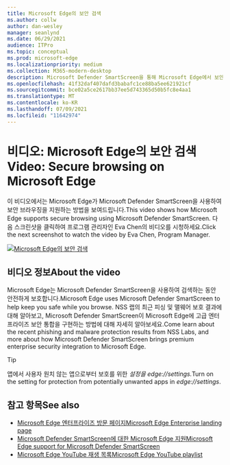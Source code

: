 ```yaml
---
title: Microsoft Edge의 보안 검색
ms.author: collw
author: dan-wesley
manager: seanlynd
ms.date: 06/29/2021
audience: ITPro
ms.topic: conceptual
ms.prod: microsoft-edge
ms.localizationpriority: medium
ms.collection: M365-modern-desktop
description: Microsoft Defender SmartScreen을 통해 Microsoft Edge에서 보안 검색
ms.openlocfilehash: 41f32daf407dafd3babafc1ce88ba5ee621921cf
ms.sourcegitcommit: bce02a5ce2617bb37ee5d743365d50b5fc8e4aa1
ms.translationtype: MT
ms.contentlocale: ko-KR
ms.lasthandoff: 07/09/2021
ms.locfileid: "11642974"
---
```

# <a name="video-secure-browsing-on-microsoft-edge"></a><span data-ttu-id="85816-103">비디오: Microsoft Edge의 보안 검색</span><span class="sxs-lookup"><span data-stu-id="85816-103">Video: Secure browsing on Microsoft Edge</span></span>

<span data-ttu-id="85816-104">이 비디오에서는 Microsoft Edge가 Microsoft Defender SmartScreen을 사용하여 보안 브라우징을 지원하는 방법을 보여드립니다.</span><span class="sxs-lookup"><span data-stu-id="85816-104">This video shows how Microsoft Edge supports secure browsing using Microsoft Defender SmartScreen.</span></span> <span data-ttu-id="85816-105">다음 스크린샷을 클릭하여 프로그램 관리자인 Eva Chen의 비디오를 시청하세요.</span><span class="sxs-lookup"><span data-stu-id="85816-105">Click the next screenshot to watch the video by Eva Chen, Program Manager.</span></span>

[![Microsoft Edge의 보안 검색](media/microsoft-edge-video-security-smartscreen/0.png)](http://www.youtube.com/watch?v=s9kk88SkjLw "Secure browsing on Microsoft Edge")

## <a name="about-the-video"></a><span data-ttu-id="85816-107">비디오 정보</span><span class="sxs-lookup"><span data-stu-id="85816-107">About the video</span></span>

<span data-ttu-id="85816-108">Microsoft Edge는 Microsoft Defender SmartScreen을 사용하여 검색하는 동안 안전하게 보호합니다.</span><span class="sxs-lookup"><span data-stu-id="85816-108">Microsoft Edge uses Microsoft Defender SmartScreen to help keep you safe while you browse.</span></span> <span data-ttu-id="85816-109">NSS 랩의 최근 피싱 및 맬웨어 보호 결과에 대해 알아보고, Microsoft Defender SmartScreen이 Microsoft Edge에 고급 엔터프라이즈 보안 통합을 구현하는 방법에 대해 자세히 알아보세요.</span><span class="sxs-lookup"><span data-stu-id="85816-109">Come learn about the recent phishing and malware protection results from NSS Labs, and more about how Microsoft Defender SmartScreen brings premium enterprise security integration to Microsoft Edge.</span></span>

> [!TIP]
> <span data-ttu-id="85816-110">앱에서 사용자 원치 않는 앱으로부터 보호를 위한 *설정을 edge://settings.*</span><span class="sxs-lookup"><span data-stu-id="85816-110">Turn on the setting for protection from potentially unwanted apps in *edge://settings*.</span></span>

## <a name="see-also"></a><span data-ttu-id="85816-111">참고 항목</span><span class="sxs-lookup"><span data-stu-id="85816-111">See also</span></span>

- [<span data-ttu-id="85816-112">Microsoft Edge 엔터프라이즈 방문 페이지</span><span class="sxs-lookup"><span data-stu-id="85816-112">Microsoft Edge Enterprise landing page</span></span>](https://aka.ms/EdgeEnterprise)
- [<span data-ttu-id="85816-113">Microsoft Defender SmartScreen에 대한 Microsoft Edge 지원</span><span class="sxs-lookup"><span data-stu-id="85816-113">Microsoft Edge support for Microsoft Defender SmartScreen</span></span>](microsoft-edge-security-smartscreen.md)
- [<span data-ttu-id="85816-114">Microsoft Edge YouTube 재생 목록</span><span class="sxs-lookup"><span data-stu-id="85816-114">Microsoft Edge YouTube playlist</span></span>](https://www.youtube.com/playlist?list=PLXtHYVsvn_b-uXh1tMeYpT-0iD8tD3tFy)
